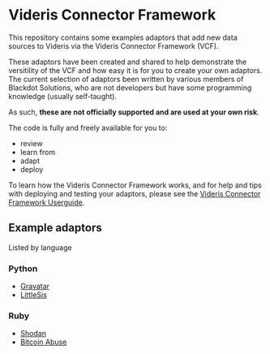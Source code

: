 # Videris Connector Framework
This repository contains some examples adaptors that add new data sources to Videris via the Videris Connector Framework (VCF). 

These adaptors have been created and shared to help demonstrate the versitility of the VCF and how easy it is for you to create your own adaptors. The current selection of adaptors been written by various members of Blackdot Solutions, who are not developers but have some programming knowledge (usually self-taught). 

As such, **these are not officially supported and are used at your own risk**.

The code is fully and freely available for you to:
 * review
 * learn from
 * adapt
 * deploy

To learn how the Videris Connector Framework works, and for help and tips with deploying and testing your adaptors, please see the [Videris Connector Framework Userguide](/docs/VCF_Guide.md).

## Example adaptors

Listed by language

### Python

* [Gravatar](/Gravatar/README.md)
* [LittleSis](/LittleSis/README.md)


### Ruby

* [Shodan](/Shodan/README.md)
* [Bitcoin Abuse](/Bitcoin%20Abuse/README.md)

